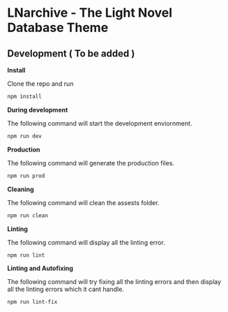 # LNarchive - The Light Novel Database Theme

## Development ( To be added )

**Install**

Clone the repo and run

```bash
npm install
```

**During development**

The following command will start the development enviornment.

```bash
npm run dev
```

**Production**

The following command will generate the production files.

```bash
npm run prod
```

**Cleaning**

The following command will clean the assests folder.

```bash
npm run clean
```

**Linting**

The following command will display all the linting error.

```bash
npm run lint
```

**Linting and Autofixing**

The following command will try fixing all the linting errors and then display all the linting errors which it cant handle.

```bash
npm run lint-fix
```
